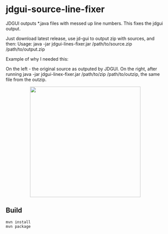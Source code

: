 # jdgui-source-line-fixer
JDGUI outputs *.java files with messed up line numbers. This fixes the jdgui output.

Just download latest release, use jd-gui to output zip with sources, and then:
Usage: java -jar jdgui-lines-fixer.jar /path/to/source.zip /path/to/output.zip

Example of why I needed this:

On the left - the original source as outputed by JDGUI. On the right, after running java -jar jdgui-linex-fixer.jar /path/to/zip /path/to/outzip, the same file from the outzip.
<p align="center">
  <img src="resources/screen.jpg" width="350"/>
</p>


## Build

```
mvn install
mvn package
```
